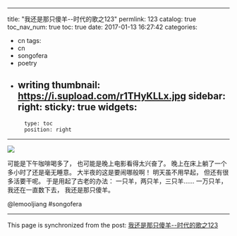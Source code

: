 
---
title: "我还是那只傻羊--时代的歌之123"
permlink: 123
catalog: true
toc_nav_num: true
toc: true
date: 2017-01-13 16:27:42
categories:
- cn
tags:
- cn
- songofera
- poetry
- writing
thumbnail: https://i.supload.com/r1THyKLLx.jpg
sidebar:
    right:
        sticky: true
widgets:
    -
        type: toc
        position: right
---


![](https://i.supload.com/r1THyKLLx.jpg)

可能是下午咖啡喝多了，
也可能是晚上电影看得太兴奋了。
晚上在床上躺了一个多小时了还是毫无睡意。
大半夜的这是要闹哪般啊！
明天虽不用早起，
但还有很多活要干呢。
于是用起了古老的办法：
一只羊，两只羊，三只羊......
一万只羊，
我还在一直数下去，
我还是那只傻羊。

  @lemooljiang       #songofera

- - -

This page is synchronized from the post: [我还是那只傻羊--时代的歌之123](https://steemit.com/@lemooljiang/123)

